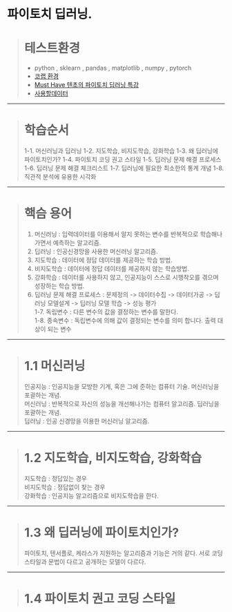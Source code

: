 # 파이토치 딥러닝.

> # 테스트환경  
> - python , sklearn , pandas , matplotlib , numpy , pytorch
> - [코랩 환경](https://colab.research.google.com/)
> - [Must Have 텐초의 파이토치 딥러닝 특강](https://colab.research.google.com/drive/11k-SAzMs6mw_0gTMxmIAIY2gCfB8VbqB)
> - [사용할데이터](https://drive.google.com/drive/u/0/folders/1_XuoiGdAoueqwYcaJtt5NhJEFGHJKtvG)
***
> # 학습순서  
> 1-1. 머신러닝과 딥러닝
> 1-2. 지도학습, 비지도학습, 강화학습
> 1-3. 왜 딥러닝에 파이토치인가?
> 1-4. 파이토치 코딩 권고 스타일
> 1-5. 딥러닝 문제 해결 프로세스
> 1-6. 딥러닝 문제 해결 체크리스트
> 1-7. 딥러닝에 필요한 최소한의 통계 개념
> 1-8. 직관적 분석에 유용한 시각화
***
> # 핵슴 용어
> 1. 머신러닝 : 입력데이터를 이용해서 알지 못하는 변수를 반복적으로 학습해나가면서 예측하는 알고리즘.  
> 2. 딥러닝 : 인공신경망을 사용한 머신러닝 알고리즘.  
> 3. 지도학습 : 데이터에 정답 데이터를 제공하는 학습 방법.  
> 4. 비지도학습 : 데이터에 정답 데이터를 제공하지 않는 학습방법.  
> 5. 강화학습 : 데이터를 사용하지 않고, 인공지능이 스스로 시행착오를 겪으며 성장하는 학습 방법.  
> 6. 딥러닝 문제 해결 프로세스 : 문제정의 -> 데이터수집 -> 데이터가공 -> 딥러닝 모델설계 -> 딥러닝 모델 학습 -> 성능 평가   
> 1-7. 독립변수 : 다른 변수의 값을 결정하는 변수를 말한다.  
> 1-8. 종속변수 : 독립변수에 의해 값이 결정되는 변수를 의미 합니다. 출력 대상이 되는 변수  
***
> # 1.1 머신러닝  
> 인공지능 : 인공지능을 모방한 기계, 혹은 그에 준하는 컴퓨터 기술. 머신러닝을 포괄하는 개념.  
> 머신러닝 : 반복적으로 자신의 성능을 개선해나가는 컴퓨터 알고리즘. 딥러닝을 포괄하는 개념.  
> 딥러닝 : 인공 신경망을 이용한 머신러닝 알고리즘.  
***
> # 1.2 지도학습, 비지도학습, 강화학습  
> 지도학습 : 정답있는 경우    
> 비지도학습 : 정답없이 찾는 경우  
> 강화학습 : 인공지능 알고리즘으로 비지도학습을 한다.  
***
> # 1.3 왜 딥러닝에 파이토치인가?  
> 파이토치, 텐서플로, 케라스가 지원하는 알고리즘과 기능은 거의 같다.
서로 코딩 스타일과 문법이 다르고 공개하는 모델이 다르다.
***
> # 1.4 파이토치 권고 코딩 스타일  


